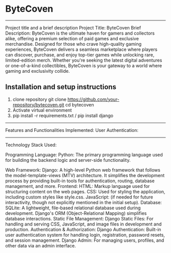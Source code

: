 # ByteCoven
-----------------------------------
Project title and a brief description
Project Title: ByteCoven                                                                                                                                      Brief Description: ByteCoven is the ultimate haven for gamers and collectors alike, offering a premium selection of paid games and exclusive merchandise. Designed for those who crave high-quality gaming experiences, ByteCoven delivers a seamless marketplace where players can discover, purchase, and enjoy top-tier games while unlocking rare, limited-edition merch. Whether you're seeking the latest digital adventures or one-of-a-kind collectibles, ByteCoven is your gateway to a world where gaming and exclusivity collide.


Installation and setup instructions 
-----------------------------------
1. clone repository
git clone https://github.com/your-repository/bytecoven.git
cd bytecoven
2. Activate virtual environment
3. pip install -r requirements.txt / pip install django
-----------------------------------
Features and Functionalities Implemented:
User Authentication:

-----------------------------------
Technology Stack Used:

Programming Language:
Python: The primary programming language used for building the backend logic and server-side functionality.

Web Framework:
  Django: A high-level Python web framework that follows the model-template-views (MTV) architecture. It simplifies the development process by providing built-in tools for authentication, routing, database management, and more.
Frontend:
  HTML: Markup language used for structuring content on the web pages.
CSS: Used for styling the application, including custom styles like style.css.
JavaScript: (if needed for future interactivity, though not explicitly mentioned in the initial setup).
Database:
  SQLite: A lightweight, file-based relational database used during development. Django's ORM (Object-Relational Mapping) simplifies database interactions.
Static File Management:
  Django Static Files: For handling and serving CSS, JavaScript, and image files in development and production.
Authentication & Authorization:
  Django Authentication: Built-in user authentication system for handling login, registration, password resets, and session management.
  Django Admin: For managing users, profiles, and other data via an admin interface.

